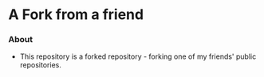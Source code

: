 # A Fork from a friend

### About
- This repository is a forked repository - forking one of my friends' public repositories.
